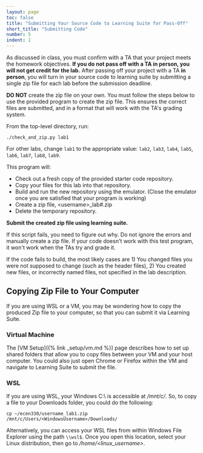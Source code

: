 ```yaml
---
layout: page
toc: false
title: "Submitting Your Source Code to Learning Suite for Pass-Off"
short_title: "Submitting Code"
number: 5
indent: 1
---
```


As discussed in class, you must confirm with a TA that your project meets the homework objectives. **If you do not pass off with a TA in person, you will not get credit for the lab.** After passing off your project with a TA **in person**, you will turn in your source code to learning suite by submitting a single zip file for each lab before the submission deadline. 

**DO NOT** create the zip file on your own.  You must follow the steps below to use the provided program to create the zip file.  This ensures the correct files are submitted, and in a format that will work with the TA's grading system.

From the top-level directory, run:

    ./check_and_zip.py lab1

For other labs, change `lab1` to the appropriate value: `lab2`, `lab3`, `lab4`, `lab5`, `lab6`, `lab7`, `lab8`, `lab9`.

This program will:
  * Check out a fresh copy of the provided starter code repository.
  * Copy your files for this lab into that repository.
  * Build and run the new repository using the emulator. (Close the emulator once you are satisfied that your program is working)
  * Create a zip file, \<username\>_lab#.zip
  * Delete the temporary repository.

**Submit the created zip file using learning suite.**

If this script fails, you need to figure out why.  Do not ignore the errors and manually create a zip file.  If your code doesn't work with this test program, it won't work when the TAs try and grade it.

If the code fails to build, the most likely cases are 1) You changed files you were not supposed to change (such as the header files), 2) You created new files, or incorrectly named files, not specified in the lab description.


## Copying Zip File to Your Computer 
If you are using WSL or a VM, you may be wondering how to copy the produced Zip file to your computer, so that you can submit it via Learning Suite.  


### Virtual Machine 

The [VM Setup]({% link _setup/vm.md %}) page describes how to set up shared folders that allow you to copy files between your VM and your host computer.  You could also just open Chrome or Firefox within the VM and navigate to Learning Suite to submit the file.

### WSL 
If you are using WSL, your Windows C:\ is accessible at */mnt/c/*.  So, to copy a file to your Downloads folder, you could do the following:

    cp ~/ecen330/username_lab1.zip /mnt/c/Users/<WindowsUsername>/Downloads/

Alternatively, you can access your WSL files from within Windows File Explorer using the path `\\wsl$`.  Once you open this location, select your Linux distribution, then go to */home/\<linux_username\>*.

<!-- 
If you are working remotely, you can do this combined with the ''scp'' command described above, like this:
<code>
scp caedm_username@caedm-machine:/home/caedm_username/ecen330/username_lab1.zip /mnt/c/Users/<WindowsUsername>/Downloads/
</code> -->
